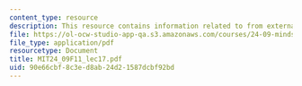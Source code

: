 ```yaml
---
content_type: resource
description: This resource contains information related to from externalism to perception.
file: https://ol-ocw-studio-app-qa.s3.amazonaws.com/courses/24-09-minds-and-machines-fall-2011/90e66cbf8c3ed8ab24d21587dcbf92bd_MIT24_09F11_lec17.pdf
file_type: application/pdf
resourcetype: Document
title: MIT24_09F11_lec17.pdf
uid: 90e66cbf-8c3e-d8ab-24d2-1587dcbf92bd
---
```

